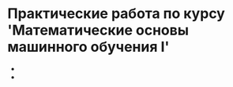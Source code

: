 # Практические работа по курсу 'Математические основы машинного обучения I'

* [Практическая работа 1]: https://github.com/svwk/ml_1sem/tree/master/unit1
* [Практическая работа 2]: https://github.com/svwk/ml_1sem/tree/master/unit3
